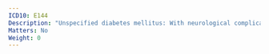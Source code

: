 ```yaml
---
ICD10: E144
Description: "Unspecified diabetes mellitus: With neurological complications"
Matters: No
Weight: 0
---
```


